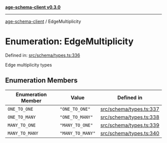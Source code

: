 [**age-schema-client v0.3.0**](../index.md)

***

[age-schema-client](/ageSchemaClient/api-generated/index.md) / EdgeMultiplicity

# Enumeration: EdgeMultiplicity

Defined in: [src/schema/types.ts:336](https://github.com/standardbeagle/ageSchemaClient/blob/main/src/schema/types.ts#L336)

Edge multiplicity types

## Enumeration Members

| Enumeration Member | Value | Defined in |
| ------ | ------ | ------ |
| <a id="one_to_one"></a> `ONE_TO_ONE` | `"ONE_TO_ONE"` | [src/schema/types.ts:337](https://github.com/standardbeagle/ageSchemaClient/blob/main/src/schema/types.ts#L337) |
| <a id="one_to_many"></a> `ONE_TO_MANY` | `"ONE_TO_MANY"` | [src/schema/types.ts:338](https://github.com/standardbeagle/ageSchemaClient/blob/main/src/schema/types.ts#L338) |
| <a id="many_to_one"></a> `MANY_TO_ONE` | `"MANY_TO_ONE"` | [src/schema/types.ts:339](https://github.com/standardbeagle/ageSchemaClient/blob/main/src/schema/types.ts#L339) |
| <a id="many_to_many"></a> `MANY_TO_MANY` | `"MANY_TO_MANY"` | [src/schema/types.ts:340](https://github.com/standardbeagle/ageSchemaClient/blob/main/src/schema/types.ts#L340) |
